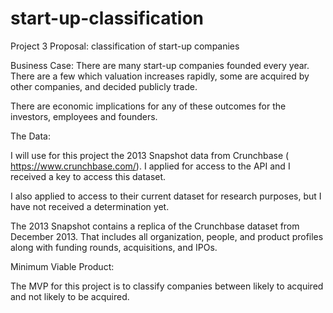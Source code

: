# start-up-classification
Project 3 Proposal: classification of start-up companies

Business Case:
There are many start-up companies founded every year. There are a few which valuation increases rapidly, some are acquired by other companies, and decided publicly trade.

There are economic implications for any of these outcomes for the investors, employees and founders.

The Data:

I will use for this project the 2013 Snapshot data from Crunchbase ( https://www.crunchbase.com/). I applied for access to the API and I received a key to access this dataset.

I also applied to access to their current dataset for research purposes, but I have not received a determination yet.

The 2013 Snapshot contains a replica of the Crunchbase dataset from December 2013. That includes all organization, people, and product profiles along with funding rounds, acquisitions, and IPOs.

Minimum Viable Product:

The MVP for this project is to classify companies between likely to acquired and not likely to be acquired.

